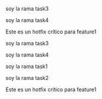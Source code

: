 


soy la rama task3


soy la rama task4


Este es un hotfix crítico para feature1

soy la rama task3


soy la rama task4


soy la rama task1

soy la rama task2

Este es un hotfix crítico para feature1

